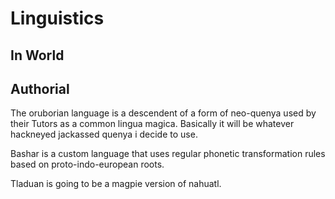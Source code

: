 # Linguistics

## In World

## Authorial

The oruborian language is a descendent of a form of neo-quenya used by their Tutors as a common lingua magica. Basically it will be whatever hackneyed jackassed quenya i decide to use. 

Bashar is a custom language that uses regular phonetic transformation rules based on proto-indo-european roots. 

Tladuan is going to be a magpie version of nahuatl. 

